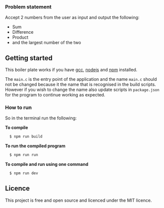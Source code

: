 ### Problem statement

Accept 2 numbers from the user as input and output the following:
   * Sum
   * Difference
   * Product
   * and the largest number of the two

## Getting started

This boiler plate works if you have [gcc](https://gcc.gnu.org), [nodejs](http://nodejs.org) and [npm](http://npmjs.com) installed.

The ```main.c``` is the entry point of the application and the name ```main.c``` should not be changed because it the name that is recognised in the build scripts. However if you wish to change the name also update scripts in ```package.json``` for the program to continue working as expected.

### How to run

So in the terminal run the following:

**To compile**
```bash
  $ npm run build
```

**To run the compiled program**
```bash
  $ npm run run
```

**To compile and run using one command**
```bash
  $ npm run dev
```

## Licence

This project is free and open source and licenced under the MIT licence.
